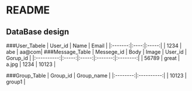 # README
## DataBase design

###User_Tabele
| User_id | Name | Email |
|:-------:|:----:|:-----:|
| 1234    | abe  | aa@com|
###Message_Table
  | Messege_id | Body  | Image | User_id | Gorup_id |
  |:----------:|:-----:|:-----:|:-------:|:--------:|
  |   56789    | great | a.jpg |  1234   |  10123   |

###Group_Table
  | Group_id | Group_name |
  |:--------:|:----------:|
  |   10123  |  group1    |

